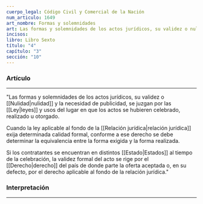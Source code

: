 ```yaml
---
cuerpo_legal: Código Civil y Comercial de la Nación
num_articulo: 1649
art_nombre: Formas y solemnidades
art: Las formas y solemnidades de los actos jurídicos, su validez o nulidad y la necesidad de publicidad, se juzgan por las leyes y usos del lugar en que los actos se hubieren celebrado, realizado u otorgado.  Cuando la ley aplicable al fondo de la relación jurídica exija determinada calidad formal, conforme a ese derecho se debe determinar la equivalencia entre la forma exigida y la forma realizada.  Si los contratantes se encuentran en distintos Estados al tiempo de la celebración, la validez formal del acto se rige por el derecho del país de donde parte la oferta aceptada o, en su defecto, por el derecho aplicable al fondo de la relación jurídica.
incisos: 
libro: Libro Sexto
título: "4"
capítulo: "3"
sección: "10"
---
```

### Artículo
---
"Las formas y solemnidades de los actos jurídicos, su validez o [[Nulidad|nulidad]] y la necesidad de publicidad, se juzgan por las [[Ley|leyes]] y usos del lugar en que los actos se hubieren celebrado, realizado u otorgado.  

Cuando la ley aplicable al fondo de la [[Relación jurídica|relación jurídica]] exija determinada calidad formal, conforme a ese derecho se debe determinar la equivalencia entre la forma exigida y la forma realizada.  

Si los contratantes se encuentran en distintos [[Estado|Estados]] al tiempo de la celebración, la validez formal del acto se rige por el [[Derecho|derecho]] del país de donde parte la oferta aceptada o, en su defecto, por el derecho aplicable al fondo de la relación jurídica."


### Interpretación
---
